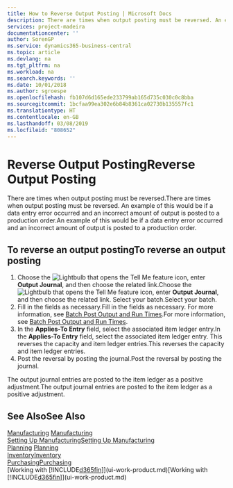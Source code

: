 ```yaml
---
title: How to Reverse Output Posting | Microsoft Docs
description: There are times when output posting must be reversed. An example of this would be if a data entry error occurred and an incorrect amount of output is posted to a production order.
services: project-madeira
documentationcenter: ''
author: SorenGP
ms.service: dynamics365-business-central
ms.topic: article
ms.devlang: na
ms.tgt_pltfrm: na
ms.workload: na
ms.search.keywords: ''
ms.date: 10/01/2018
ms.author: sgroespe
ms.openlocfilehash: fb107d6d165ede233799ab165d735c030c0c8bba
ms.sourcegitcommit: 1bcfaa99ea302e6b84b8361ca02730b135557fc1
ms.translationtype: HT
ms.contentlocale: en-GB
ms.lasthandoff: 03/08/2019
ms.locfileid: "808652"
---
```

# <a name="reverse-output-posting"></a><span data-ttu-id="caa1e-104">Reverse Output Posting</span><span class="sxs-lookup"><span data-stu-id="caa1e-104">Reverse Output Posting</span></span>
<span data-ttu-id="caa1e-105">There are times when output posting must be reversed.</span><span class="sxs-lookup"><span data-stu-id="caa1e-105">There are times when output posting must be reversed.</span></span> <span data-ttu-id="caa1e-106">An example of this would be if a data entry error occurred and an incorrect amount of output is posted to a production order.</span><span class="sxs-lookup"><span data-stu-id="caa1e-106">An example of this would be if a data entry error occurred and an incorrect amount of output is posted to a production order.</span></span>  

## <a name="to-reverse-an-output-posting"></a><span data-ttu-id="caa1e-107">To reverse an output posting</span><span class="sxs-lookup"><span data-stu-id="caa1e-107">To reverse an output posting</span></span>  
1.  <span data-ttu-id="caa1e-108">Choose the ![Lightbulb that opens the Tell Me feature](media/ui-search/search_small.png "Tell me what you want to do") icon, enter **Output Journal**, and then choose the related link.</span><span class="sxs-lookup"><span data-stu-id="caa1e-108">Choose the ![Lightbulb that opens the Tell Me feature](media/ui-search/search_small.png "Tell me what you want to do") icon, enter **Output Journal**, and then choose the related link.</span></span> <span data-ttu-id="caa1e-109">Select your batch.</span><span class="sxs-lookup"><span data-stu-id="caa1e-109">Select your batch.</span></span>  
2. <span data-ttu-id="caa1e-110">Fill in the fields as necessary.</span><span class="sxs-lookup"><span data-stu-id="caa1e-110">Fill in the fields as necessary.</span></span> <span data-ttu-id="caa1e-111">For more information, see [Batch Post Output and Run Times](production-how-to-post-output-quantity.md).</span><span class="sxs-lookup"><span data-stu-id="caa1e-111">For more information, see [Batch Post Output and Run Times](production-how-to-post-output-quantity.md).</span></span>
3.  <span data-ttu-id="caa1e-112">In the **Applies-To Entry** field, select the associated item ledger entry.</span><span class="sxs-lookup"><span data-stu-id="caa1e-112">In the **Applies-To Entry** field, select the associated item ledger entry.</span></span> <span data-ttu-id="caa1e-113">This reverses the capacity and item ledger entries.</span><span class="sxs-lookup"><span data-stu-id="caa1e-113">This reverses the capacity and item ledger entries.</span></span>  
4. <span data-ttu-id="caa1e-114">Post the reversal by posting the journal.</span><span class="sxs-lookup"><span data-stu-id="caa1e-114">Post the reversal by posting the journal.</span></span>  

<span data-ttu-id="caa1e-115">The output journal entries are posted to the item ledger as a positive adjustment.</span><span class="sxs-lookup"><span data-stu-id="caa1e-115">The output journal entries are posted to the item ledger as a positive adjustment.</span></span>  

## <a name="see-also"></a><span data-ttu-id="caa1e-116">See Also</span><span class="sxs-lookup"><span data-stu-id="caa1e-116">See Also</span></span>  
 <span data-ttu-id="caa1e-117">[Manufacturing](production-manage-manufacturing.md)  </span><span class="sxs-lookup"><span data-stu-id="caa1e-117">[Manufacturing](production-manage-manufacturing.md)  </span></span>  
 [<span data-ttu-id="caa1e-118">Setting Up Manufacturing</span><span class="sxs-lookup"><span data-stu-id="caa1e-118">Setting Up Manufacturing</span></span>](production-configure-production-processes.md)  
 <span data-ttu-id="caa1e-119">[Planning](production-planning.md)    </span><span class="sxs-lookup"><span data-stu-id="caa1e-119">[Planning](production-planning.md)    </span></span>  
 [<span data-ttu-id="caa1e-120">Inventory</span><span class="sxs-lookup"><span data-stu-id="caa1e-120">Inventory</span></span>](inventory-manage-inventory.md)  
 [<span data-ttu-id="caa1e-121">Purchasing</span><span class="sxs-lookup"><span data-stu-id="caa1e-121">Purchasing</span></span>](purchasing-manage-purchasing.md)  
 <span data-ttu-id="caa1e-122">[Working with [!INCLUDE[d365fin](includes/d365fin_md.md)]](ui-work-product.md)</span><span class="sxs-lookup"><span data-stu-id="caa1e-122">[Working with [!INCLUDE[d365fin](includes/d365fin_md.md)]](ui-work-product.md)</span></span>  
